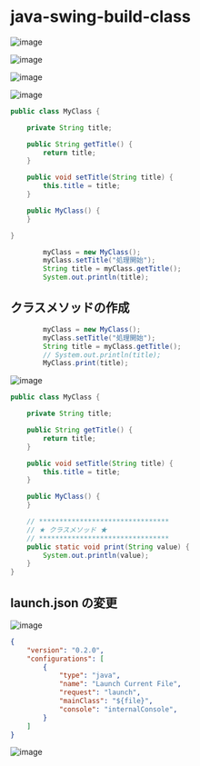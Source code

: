 # java-swing-build-class

![image](https://user-images.githubusercontent.com/1501327/184102429-6db56e9b-2cd3-4c4d-aec2-5b0d67ff5a6f.png)

![image](https://user-images.githubusercontent.com/1501327/184102809-ba46b88b-5056-4b5a-831d-4d668bc13205.png)

![image](https://user-images.githubusercontent.com/1501327/184103061-360b11d2-d6f6-4b7c-b11d-66ee6720e435.png)

![image](https://user-images.githubusercontent.com/1501327/184103234-565d2c20-4c74-4e13-a3f0-1ea65fcb3857.png)

```java
public class MyClass {

    private String title;

    public String getTitle() {
        return title;
    }

    public void setTitle(String title) {
        this.title = title;
    }

    public MyClass() {
    }

}
```

```java
        myClass = new MyClass();
        myClass.setTitle("処理開始");
        String title = myClass.getTitle();
        System.out.println(title);
```

## クラスメソッドの作成
```java
        myClass = new MyClass();
        myClass.setTitle("処理開始");
        String title = myClass.getTitle();
        // System.out.println(title);
        MyClass.print(title);
```

![image](https://user-images.githubusercontent.com/1501327/184263087-b3582ad6-2ab1-4c3b-aa95-8df57e87baab.png)

```java
public class MyClass {

    private String title;

    public String getTitle() {
        return title;
    }

    public void setTitle(String title) {
        this.title = title;
    }

    public MyClass() {
    }

    // ********************************
    // ★ クラスメソッド ★
    // ********************************
    public static void print(String value) {
        System.out.println(value);
    }
}
```

## launch.json の変更
![image](https://user-images.githubusercontent.com/1501327/184264884-46a1ef6e-fa4d-45c5-9d41-cff8089de3c4.png)

```json
{
    "version": "0.2.0",
    "configurations": [
        {
            "type": "java",
            "name": "Launch Current File",
            "request": "launch",
            "mainClass": "${file}",
            "console": "internalConsole",
        }
    ]
}
```

![image](https://user-images.githubusercontent.com/1501327/184264322-f8c33b79-b169-47fc-8286-67033b88589c.png)

